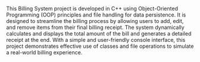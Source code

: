 This Billing System project is developed in C++ using Object-Oriented Programming (OOP) principles and file handling for data persistence. 
It is designed to streamline the billing process by allowing users to add, edit, and remove items from their final billing receipt.
The system dynamically calculates and displays the total amount of the bill and generates a detailed receipt at the end.
With a simple and user-friendly console interface, this project demonstrates effective use of classes and file operations to simulate a real-world billing experience.
